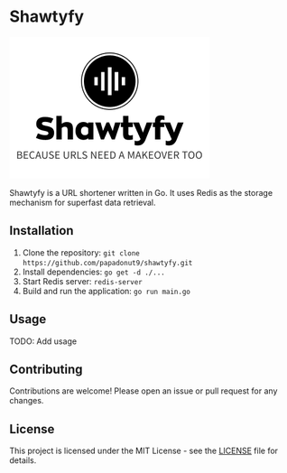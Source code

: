 # Shawtyfy

![Shawtyfy logo](assets/Brand-shawtyfy.png "Shawtyfy logo")

Shawtyfy is a URL shortener written in Go. It uses Redis as the storage mechanism for superfast data retrieval.

## Installation

1. Clone the repository: `git clone https://github.com/papadonut9/shawtyfy.git`
2. Install dependencies: `go get -d ./...`
3. Start Redis server: `redis-server`
4. Build and run the application: `go run main.go`

## Usage

TODO: Add usage

## Contributing

Contributions are welcome! Please open an issue or pull request for any changes.

## License

This project is licensed under the MIT License - see the [LICENSE](LICENSE) file for details.
